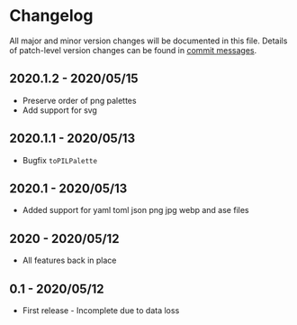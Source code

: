 # Changelog
All major and minor version changes will be documented in this file. Details of
patch-level version changes can be found in [commit messages](../../commits/master).

## 2020.1.2 - 2020/05/15
- Preserve order of png palettes
- Add support for svg

## 2020.1.1 - 2020/05/13
- Bugfix `toPILPalette`

## 2020.1 - 2020/05/13
- Added support for yaml toml json png jpg webp and ase files

## 2020 - 2020/05/12
- All features back in place

## 0.1 - 2020/05/12
- First release - Incomplete due to data loss
